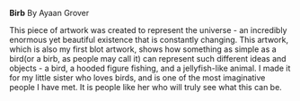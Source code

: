**Birb**
By Ayaan Grover

This piece of artwork was created to represent the universe - an incredibly enormous yet beautiful existence that is constantly changing. This artwork, which is also my first blot artwork, shows how something as simple as a bird(or a birb, as people may call it) can represent such different ideas and objects - a bird, a hooded figure fishing, and a jellyfish-like animal. I made it for my little sister who loves birds, and is one of the most imaginative people I have met. It is people like her who will truly see what this can be.
